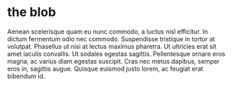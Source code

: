 
# the blob

Aenean scelerisque quam eu nunc commodo, a luctus nisl efficitur. In dictum fermentum odio nec commodo. Suspendisse tristique in tortor at volutpat. Phasellus ut nisi at lectus maximus pharetra. Ut ultricies erat sit amet iaculis convallis. Ut sodales egestas sagittis. Pellentesque ornare eros magna, ac varius diam egestas suscipit. Cras nec metus dapibus, semper eros in, sagittis augue. Quisque euismod justo lorem, ac feugiat erat bibendum id.